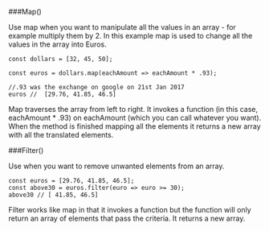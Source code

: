 ###Map()

Use map when you want to manipulate all the values in an array - for example multiply them by 2. In this example map is used to change all the values in the array into Euros.
```
const dollars = [32, 45, 50];

const euros = dollars.map(eachAmount => eachAmount * .93);

//.93 was the exchange on google on 21st Jan 2017
euros //  [29.76, 41.85, 46.5]
```
Map traverses the array from left to right. It invokes a function (in this case, eachAmount * .93) on eachAmount (which you can call whatever you want). When the method is finished mapping all the elements it returns a new array with all the translated elements.

###Filter()

Use when you want to remove unwanted elements from an array.
```
const euros = [29.76, 41.85, 46.5];
const above30 = euros.filter(euro => euro >= 30);
above30 // [ 41.85, 46.5]
```
Filter works like map in that it invokes a function but the function will only return an array of elements that pass the criteria. It returns a new array.